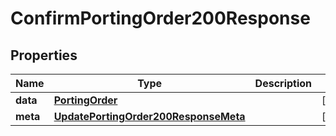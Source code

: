 

# ConfirmPortingOrder200Response


## Properties

| Name | Type | Description | Notes |
|------------ | ------------- | ------------- | -------------|
|**data** | [**PortingOrder**](PortingOrder.md) |  |  [optional] |
|**meta** | [**UpdatePortingOrder200ResponseMeta**](UpdatePortingOrder200ResponseMeta.md) |  |  [optional] |



